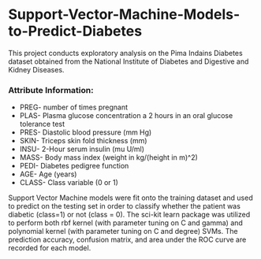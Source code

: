 # Support-Vector-Machine-Models-to-Predict-Diabetes

This project conducts exploratory analysis on the Pima Indains Diabetes dataset obtained from the National Institute of Diabetes and Digestive and Kidney Diseases. 

### Attribute Information: 
 
* PREG- number of times pregnant
* PLAS- Plasma glucose concentration a 2 hours in an oral glucose tolerance test
* PRES- Diastolic blood pressure (mm Hg)
* SKIN- Triceps skin fold thickness (mm)
* INSU- 2-Hour serum insulin (mu U/ml)
* MASS- Body mass index (weight in kg/(height in m)^2)
* PEDI- Diabetes pedigree function
* AGE- Age (years)
* CLASS- Class variable (0 or 1)

Support Vector Machine models were fit onto the training dataset and used to predict on the testing set in order to classify whether the patient was diabetic (class=1) or not (class = 0). The sci-kit learn package was utilized to perform both rbf kernel (with parameter tuning on C and gamma) and polynomial kernel (with parameter tuning on C and degree) SVMs. The prediction accuracy, confusion matrix, and area under the ROC curve are recorded for each model. 
